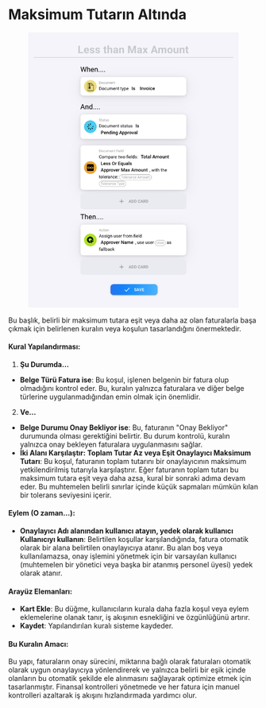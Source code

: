 # Maksimum Tutarın Altında

<figure><img src="../../../.gitbook/assets/Bildschirmfoto 2024-05-03 um 14.48.55.png" alt=""><figcaption></figcaption></figure>

Bu başlık, belirli bir maksimum tutara eşit veya daha az olan faturalarla başa çıkmak için belirlenen kuralın veya koşulun tasarlandığını önermektedir.

#### Kural Yapılandırması:

1. **Şu Durumda…**
* **Belge Türü Fatura ise**: Bu koşul, işlenen belgenin bir fatura olup olmadığını kontrol eder. Bu, kuralın yalnızca faturalara ve diğer belge türlerine uygulanmadığından emin olmak için önemlidir.
2. **Ve…**
* **Belge Durumu Onay Bekliyor ise**: Bu, faturanın "Onay Bekliyor" durumunda olması gerektiğini belirtir. Bu durum kontrolü, kuralın yalnızca onay bekleyen faturalara uygulanmasını sağlar.
* **İki Alanı Karşılaştır: Toplam Tutar Az veya Eşit Onaylayıcı Maksimum Tutarı**: Bu koşul, faturanın toplam tutarını bir onaylayıcının maksimum yetkilendirilmiş tutarıyla karşılaştırır. Eğer faturanın toplam tutarı bu maksimum tutara eşit veya daha azsa, kural bir sonraki adıma devam eder. Bu muhtemelen belirli sınırlar içinde küçük sapmaları mümkün kılan bir tolerans seviyesini içerir.

#### Eylem (O zaman…):

* **Onaylayıcı Adı alanından kullanıcı atayın, yedek olarak kullanıcı Kullanıcıyı kullanın**: Belirtilen koşullar karşılandığında, fatura otomatik olarak bir alana belirtilen onaylayıcıya atanır. Bu alan boş veya kullanılamazsa, onay işlemini yönetmek için bir varsayılan kullanıcı (muhtemelen bir yönetici veya başka bir atanmış personel üyesi) yedek olarak atanır.

#### Arayüz Elemanları:

* **Kart Ekle**: Bu düğme, kullanıcıların kurala daha fazla koşul veya eylem eklemelerine olanak tanır, iş akışının esnekliğini ve özgünlüğünü artırır.
* **Kaydet**: Yapılandırılan kuralı sisteme kaydeder.

#### Bu Kuralın Amacı:

Bu yapı, faturaların onay sürecini, miktarına bağlı olarak faturaları otomatik olarak uygun onaylayıcıya yönlendirerek ve yalnızca belirli bir eşik içinde olanların bu otomatik şekilde ele alınmasını sağlayarak optimize etmek için tasarlanmıştır. Finansal kontrolleri yönetmede ve her fatura için manuel kontrolleri azaltarak iş akışını hızlandırmada yardımcı olur.
